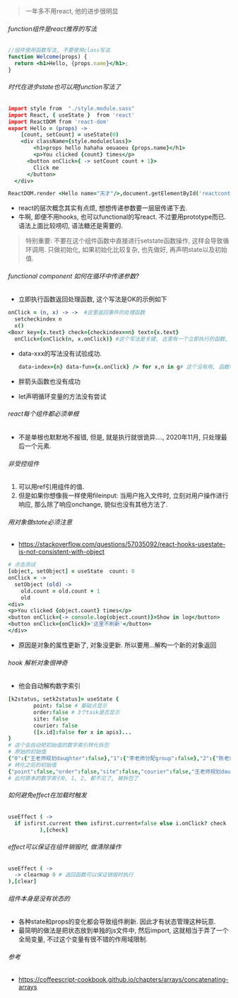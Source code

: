 > 一年多不用react, 他的进步很明显

###### function组件是react推荐的写法

```jsx
//组件使用函数写法, 不要使用class写法
function Welcome(props) {
  return <h1>Hello, {props.name}</h1>;
}
```

###### 时代在进步state也可以用function写法了

```coffeescript
import style from  "./style.module.sass"
import React, { useState }  from 'react'
import ReactDOM from 'react-dom'
export Hello = (props) ->
	[count, setCount] = useState(0)
	<div className={style.moduleclass}>
		<h1>props hello hahaha oeuaoeu {props.name}</h1>
		<p>You clicked {count} times</p>
      <button onClick={ -> setCount count + 1}>
        Click me
      </button>
  </div>

ReactDOM.render	<Hello name="天才"/>,document.getElementById('reactcontainer')
```

- react的层次概念其实有点烦, 想想传递参数要一层层传递下去. 
- 牛啊, 即便不用hooks, 也可以functional的写react. 不过要用prototype而已. 语法上面比较唠叨, 语法糖还是需要的.

> 特别重要: 不要在这个组件函数中直接进行setstate函数操作, 这样会导致循环调用. 只做初始化, 如果初始化比较复杂, 也先做好, 再声明state以及初始值.

###### functional component 如何在循环中传递参数?

- 立即执行函数返回处理函数, 这个写法是OK的示例如下

```coffeescript
onClick = (n, x) -> ->  #这里返回事件的处理函数
  setcheckindex n 
  x() 
<Boxr key={x.text} check={checkindex==n} text={x.text} 
  onClick={onClick(n, x.onClick)} #这个写法是关键, 这里有一个立即执行的函数, 他返回事件处理函数, 这样参数就保留在了这个处理函数的外部作用域. 就避免了for循环只有最终循环终点值生效的问题.
```

- data-xxx的写法没有试验成功.

  ```coffeescript
  data-index={n} data-fun={x.onClick} /> for x,n in g# 这个没有用, 函数中没有拿到.
  ```

- 胖箭头函数也没有成功

- let声明循环变量的方法没有尝试

###### react每个组件都必须单根

- 不是单根也默默地不报错, 但是, 就是执行就很诡异...., 2020年11月, 只处理最后一个元素.

###### 非受控组件

1. 可以用ref引用组件的值.
2. 但是如果你想像我一样使用fileinput: 当用户拖入文件时, 立刻对用户操作进行响应, 那么除了响应onchange, 貌似也没有其他方法了.

###### 用对象做state必须注意

-  https://stackoverflow.com/questions/57035092/react-hooks-usestate-is-not-consistent-with-object

```coffeescript
# 点击测试
[object, setObject] = useState  count: 0
onClick = ->
  setObject (old) ->
    old.count = old.count + 1
    old
<div>
<p>You clicked {object.count} times</p>
<button onClick={-> console.log(object.count)}>Show in log</button>
<button onClick={onClick}>'这里不刷新'</button>
</div>
```

- 原因是对象的属性更新了, 对象没更新. 所以要用...解构一个新的对象返回

###### hook 解析对象很神奇

- 他会自动解构数字索引

```coffeescript
[k2status, setk2status]= useState {
		point: false # 基础点显示
		order:false # 3个task是否显示
		site: false
		courier: false
		([x.id]:false for x in apis)...
}
# 这个会自动把初始值的数字索引转化拆包
# 原始的初始值
{"0":{"王老师规划daughter":false},"1":{"李老师分配group":false},"2":{"陈老师线路train":false},"point":false,"order":false,"site":false,"courier":false}
# 转化之后的初始值
{"point":false,"order":false,"site":false,"courier":false,"王老师规划daughter":false,"李老师分配group":false,"陈老师线路train":false}
# 此时原本的数字索引0, 1, 2, 都不见了, 被拆包了
```

###### 如何避免effect在加载时触发

```coffeescript
useEffect ( ->
  if isfirst.current then isfirst.current=false else i.onClick? check
          ),[check]
```

###### effect可以保证在组件销毁时, 做清除操作

```coffeescript
useEffect ( ->
  -> clearmap 0 # 返回函数可以保证销毁时执行
),[clear]
```

###### 组件本身是没有状态的

- 各种state和props的变化都会导致组件刷新. 因此才有状态管理这种玩意.
- 最简明的做法是把状态放到单独的js文件中, 然后import, 这就相当于弄了一个全局变量, 不过这个变量有很不错的作用域限制.

###### 参考

- https://coffeescript-cookbook.github.io/chapters/arrays/concatenating-arrays
